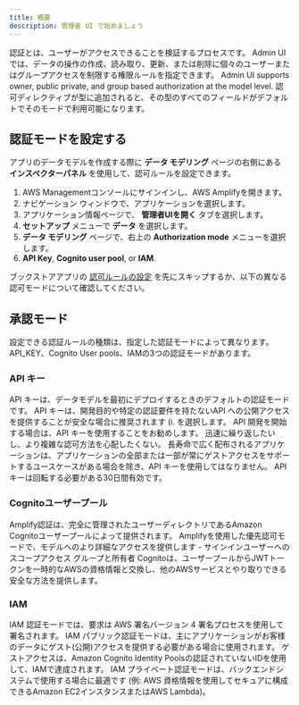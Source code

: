 ```yaml
---
title: 概要
description: 管理者 UI で始めましょう
---
```


認証とは、ユーザーがアクセスできることを検証するプロセスです。 Admin UI では、データの操作の作成、読み取り、更新、または削除に個々のユーザーまたはグループアクセスを制限する権限ルールを指定できます。 Admin UI supports owner, public private, and group based authorization at the model level. 認可ディレクティブが型に追加されると、その型のすべてのフィールドがデフォルトでそのモードで利用可能になります。

## 認証モードを設定する

アプリのデータモデルを作成する際に **データ モデリング** ページの右側にある **インスペクターパネル** を使用して、認可ルールを設定できます。

1. AWS Managementコンソールにサインインし、AWS Amplifyを開きます。
2. ナビゲーション ウィンドウで、アプリケーションを選択します。
3. アプリケーション情報ページで、 **管理者UIを開く** タブを選択します。
4. **セットアップ** メニューで **データ** を選択します。
5. **データ モデリング** ページで、右上の **Authorization mode** メニューを選択します。
6. **API Key**, **Cognito user pool**, or **IAM**.

ブックストアアプリの [認可ルールの設定](~/console/authz/permissions.md) を先にスキップするか、以下の異なる認可モードについて確認してください。

## 承認モード


設定できる認証ルールの種類は、指定した認証モードによって異なります。 API_KEY、Cognito User pools、IAMの3つの認証モードがあります。

### API キー

API キーは、データモデルを最初にデプロイするときのデフォルトの認証モードです。 API キーは、開発目的や特定の認証要件を持たないAPI への公開アクセスを提供することが安全な場合に推奨されます (i. を選択します。 API 開発を開始する場合は、API キーを使用することをお勧めします。 迅速に繰り返したいし、より複雑な認可方法を心配したくない。 長寿命で広く配布されるアプリケーションは、アプリケーションの全部または一部が常にゲストアクセスをサポートするユースケースがある場合を除き、API キーを使用してはなりません。 APIキーは回転する必要がある30日間有効です。

### Cognitoユーザープール

Amplify認証は、完全に管理されたユーザーディレクトリであるAmazon Cognitoユーザープールによって提供されます。 Amplifyを使用した優先認可モードで、モデルへのより詳細なアクセスを提供します - サインインユーザーへのスコープアクセス グループと所有者 Cognitoは、ユーザープールからJWTトークンを一時的なAWSの資格情報と交換し、他のAWSサービスとやり取りできる安全な方法を提供します。

### IAM

IAM 認証モードでは、要求は AWS 署名バージョン 4 署名プロセスを使用して署名されます。 IAM パブリック認証モードは、主にアプリケーションがお客様のデータにゲスト(公開)アクセスを提供する必要がある場合に使用されます。 ゲストアクセスは、Amazon Cognito Identity Poolsの認証されていないIDを使用して、IAMで達成されます。 IAM プライベート認証モードは、バックエンドシステムで使用する場合に最適です (例: AWS 資格情報を使用してセキュアに構成できるAmazon EC2インスタンスまたはAWS Lambda)。 